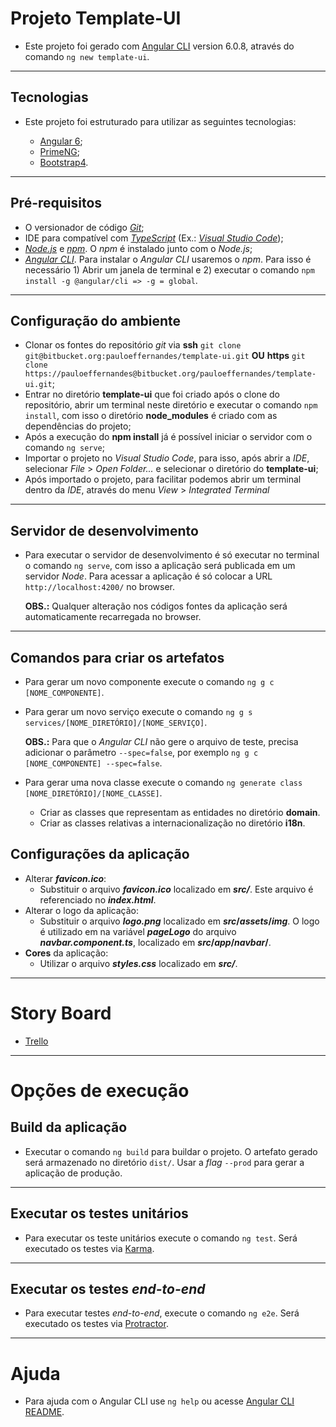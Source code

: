 # Projeto Template-UI

* Este projeto foi gerado com [Angular CLI](https://github.com/angular/angular-cli) version 6.0.8, através do comando `ng new template-ui`.

---
## Tecnologias

* Este projeto foi estruturado para utilizar as seguintes tecnologias:

	* [Angular 6](https://angular.io/);
	* [PrimeNG](https://www.primefaces.org/primeng/#/);
	* [Bootstrap4](https://getbootstrap.com/).

---
## Pré-requisitos

* O versionador de código [*Git*](https://git-scm.com/);
* IDE para compatível com [*TypeScript*](https://www.typescriptlang.org/) (Ex.: [*Visual Studio Code*](https://code.visualstudio.com/));
* [*Node.js*](https://nodejs.org/en/) e [*npm*](https://www.npmjs.com/). O *npm* é instalado junto com o *Node.js*;
* [*Angular CLI*](https://cli.angular.io/). Para instalar o *Angular CLI* usaremos o *npm*. Para isso é necessário  1) Abrir um janela de terminal e 2) executar o comando `npm install -g @angular/cli => -g = global`.

---
## Configuração do ambiente

* Clonar os fontes do repositório *git* via **ssh** `git clone git@bitbucket.org:pauloeffernandes/template-ui.git` **OU** **https** `git clone https://pauloeffernandes@bitbucket.org/pauloeffernandes/template-ui.git`;
* Entrar no diretório **template-ui** que foi criado após o clone do repositório, abrir um terminal neste diretório e executar o comando `npm install`, com isso o diretório **node_modules** é criado com as dependências do projeto;
* Após a execução do **npm install** já é possível iniciar o servidor com o comando `ng serve`;
* Importar o projeto no *Visual Studio Code*, para isso, após abrir a *IDE*, selecionar *File* > *Open Folder...* e selecionar o diretório do **template-ui**;
* Após importado o projeto, para facilitar podemos abrir um terminal dentro da *IDE*, através do menu *View* > *Integrated Terminal*

---
## Servidor de desenvolvimento

* Para executar o servidor de desenvolvimento é só executar no terminal o comando `ng serve`, com isso a aplicação será publicada em um servidor *Node*. Para acessar a aplicação é só colocar a URL `http://localhost:4200/` no browser.

	**OBS.:** Qualquer alteração nos códigos fontes da aplicação será automaticamente recarregada no browser.

---
## Comandos para criar os artefatos

* Para gerar um novo componente execute o comando `ng g c [NOME_COMPONENTE]`.
* Para gerar um novo serviço execute o comando `ng g s services/[NOME_DIRETÓRIO]/[NOME_SERVIÇO]`.
	
	**OBS.:** Para que o *Angular CLI* não gere o arquivo de teste, precisa adicionar o parâmetro `--spec=false`, por exemplo `ng g c [NOME_COMPONENTE] --spec=false`.

* Para gerar uma nova classe execute o comando `ng generate class [NOME_DIRETÓRIO]/[NOME_CLASSE]`.

	* Criar as classes que representam as entidades no diretório **domain**.
	* Criar as classes relativas a internacionalização no diretório **i18n**. 

## Configurações da aplicação
* Alterar ***favicon.ico***:
	* Substituir o arquivo ***favicon.ico*** localizado em ***src/***. Este arquivo é referenciado no ***index.html***.
* Alterar o logo da aplicação:
	* Substituir o arquivo ***logo.png*** localizado em ***src*/*assets*/*img***. O logo é utilizado em na variável ***pageLogo*** do arquivo ***navbar.component.ts***, localizado em ***src*/*app*/*navbar*/**.
* **Cores** da aplicação:
	* Utilizar o arquivo ***styles.css*** localizado em ***src/***.

---
# Story Board
* [Trello](https://trello.com/b/3LxDAX2z/projeto-template)

---
# Opções de execução

## Build da aplicação

* Executar o comando `ng build` para buildar o projeto. O artefato gerado será armazenado no diretório `dist/`. Usar a *flag* `--prod` para gerar a aplicação de produção.

---
## Executar os testes unitários

* Para executar os teste unitários execute o comando `ng test`. Será executado os testes via [Karma](https://karma-runner.github.io).

---
## Executar os testes *end-to-end*

* Para executar testes *end-to-end*, execute o comando `ng e2e`. Será executado os testes via [Protractor](http://www.protractortest.org/).

---
# Ajuda

* Para ajuda com o Angular CLI use `ng help` ou acesse [Angular CLI README](https://github.com/angular/angular-cli/blob/master/README.md).